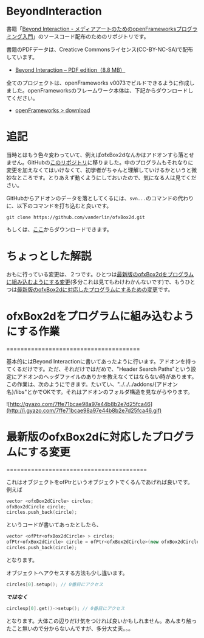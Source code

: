 BeyondInteraction
=================

書籍「[Beyond Interaction - メディアアートのためのopenFrameworksプログラミング入門](http://www.bnn.co.jp/books/title_index/web/beyond_interaction_openframewo.html)」のソースコード配布のためのリポジトリです。

書籍のPDFデータは、Creaticve Commonsライセンス(CC-BY-NC-SA)で配布しています。

* [Beyond Interaction – PDF edition（8.8 MB）](http://www.bnn.co.jp/download/beyond_interaction/BNN_BeyondInteraction.pdf)

全てのプロジェクトは、openFrameworks v0073でビルドできるように作成しました。openFrameworksのフレームワーク本体は、下記からダウンロードしてください。

* [openFrameworks > download](http://www.openframeworks.cc/download/)


追記
====

当時とはもう色々変わっていて、例えばofxBox2dなんかはアドオンすら落とせません。GitHubの[このリポジトリ](https://github.com/vanderlin/ofxBox2d)に移りました。中のプログラムもそれなりに変更を加えなくてはいけなくて、初学者がちゃんと理解していけるかというと微妙なところです。とりあえず動くようにしておいたので、気になる人は見てください。

GitHubからアドオンのデータを落としてくるには、``svn...``のコマンドの代わりに、以下のコマンドを打ち込むと良いです。

```
git clone https://github.com/vanderlin/ofxBox2d.git
```

もしくは、[ここ](https://github.com/vanderlin/ofxBox2d/archive/master.zip)からダウンロードできます。


ちょっとした解説
================

おもに行っている変更は、２つです。ひとつは[最新版のofxBox2dをプログラムに組み込むようにする変更](https://github.com/mactkg/BeyondInteraction/commit/ab4294c2d53217b6b58750e88048c697e7f0af85)(多分これは見てもわけわかんないです)で、もうひとつは[最新版のofxBox2dに対応したプログラムにするための変更](https://github.com/mactkg/BeyondInteraction/commit/62b805de59533c5bb7a3e1b0d3fccad40d4bf42b)です。

ofxBox2dをプログラムに組み込むようにする作業
======================================
======================================

基本的にはBeyond Interactionに書いてあったように行います。アドオンを持ってくるだけです。ただ、それだけではだめで、"Header Search Paths"という設定にアドオンのヘッダファイルのありかを教えなくてはならない時があります。この作業は、次のようにできます。たいてい、"../../../addons/{アドオン名}/libs"とかでOKです。それはアドオンのフォルダ構造を見ながらやります。

![http://gyazo.com/7ffe71bcae98a97e44b8b2e7d25fca46](http://i.gyazo.com/7ffe71bcae98a97e44b8b2e7d25fca46.gif)

最新版のofxBox2dに対応したプログラムにする変更
========================================
========================================

これはオブジェクトをofPtrというオブジェクトでくるんであげれば良いです。例えば

```cpp
vector <ofxBox2dCircle> circles;
ofxBox2dCircle circle;
circles.push_back(circle);
```

というコードが書いてあったとしたら、

```cpp
vector <ofPtr<ofxBox2dCircle> > circles;
ofPtr<ofxBox2dCircle> circle = ofPtr<ofxBox2dCircle>(new ofxBox2dCircle);
circles.push_back(circle);
```

となります。

オブジェクトへアクセスする方法も少し違います。

```cpp
circles[0].setup(); // 0番目にアクセス
```

***ではなく***

```cpp
circlesp[0].get()->setup(); // 0番目にアクセス
```

となります。大体この辺りだけ気をつければ良いかもしれません。あんまり触ったこと無いので分からないんですが、多分大丈夫。。。
